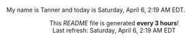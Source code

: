 My name is Tanner and today is Saturday, April 6, 2:19 AM EDT.

<p align="center">This <i>README</i> file is generated <b>every 3 hours</b>!</br>Last refresh: Saturday, April 6, 2:19 AM EDT<br /></p>
